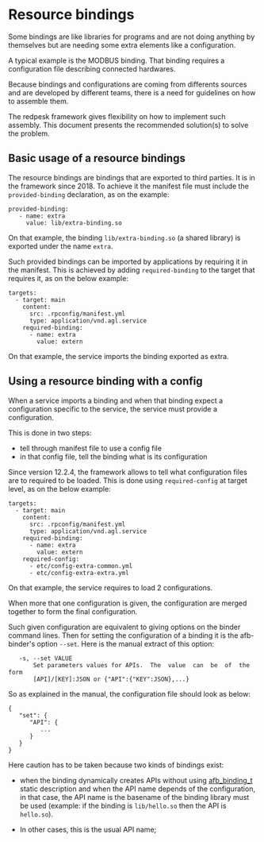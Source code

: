 Resource bindings
=================

Some bindings are like libraries for programs and
are not doing anything by themselves but are needing
some extra elements like a configuration.

A typical example is the MODBUS binding. That binding
requires a configuration file describing connected
hardwares.

Because bindings and configurations are coming from
differents sources and are developed by different
teams, there is a need for guidelines on how to assemble
them.

The redpesk framework gives flexibility on how to
implement such assembly. This document presents
the recommended solution(s) to solve the problem.

## Basic usage of a resource bindings

The resource bindings are bindings that are exported
to third parties. It is in the framework since 2018.
To achieve it the manifest file must include the
`provided-binding` declaration, as on the example:

```
provided-binding:
   - name: extra
     value: lib/extra-binding.so
```

On that example, the binding `lib/extra-binding.so`
(a shared library) is exported under the name `extra`.

Such provided bindings can be imported by applications
by requiring it in the manifest. This is achieved by
adding `required-binding` to the target that requires it,
as on the below example:

```
targets:
  - target: main
    content:
      src: .rpconfig/manifest.yml
      type: application/vnd.agl.service
    required-binding:
      - name: extra
        value: extern
```

On that example, the service imports the binding exported
as extra.

## Using a resource binding with a config

When a service imports a binding and when that binding
expect a configuration specific to the service, the
service must provide a configuration.

This is done in two steps:

- tell through manifest file to use a config file
- in that config file, tell the binding what is its configuration

Since version 12.2.4, the framework allows to tell
what configuration files are to required to be loaded.
This is done using `required-config` at target level,
as on the below example:

```
targets:
  - target: main
    content:
      src: .rpconfig/manifest.yml
      type: application/vnd.agl.service
    required-binding:
      - name: extra
        value: extern
    required-config:
      - etc/config-extra-common.yml
      - etc/config-extra-extra.yml
```

On that example, the service requires to load 2 configurations.

When more that one configuration is given, the configuration are
merged together to form the final configuration.

Such given configuration are equivalent to giving options on the
binder command lines. Then for setting the configuration of a binding
it is the afb-binder's option `--set`. Here is the manual extract of
this option:

```
   -s, --set VALUE
       Set parameters values for APIs.  The  value  can  be  of  the  form
       [API]/[KEY]:JSON or {"API":{"KEY":JSON},...}
```

So as explained in the manual, the configuration file should look
as below:

```
{
   "set": {
      "API": {
         ...
      }
   }
}
```

Here caution has to be taken because two kinds of bindings exist:

- when the binding dynamically creates APIs without using [afb_binding_t][1]
  static description and when the API name depends of the configuration,
  in that case, the API name is the basename of the binding library must
  be used (example: if the binding is `lib/hello.so` then the API is `hello.so`).

- In other cases, this is the usual API name;



[1]: https://docs.redpesk.bzh/docs/en/master/developer-guides/reference-v4/types-and-globals.html#the-type-afb_binding_t



